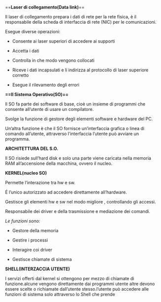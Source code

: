==**Laser di collegamento(Data link)**==

Il laser di collegamento prepara i dati di rete per la rete fisica, è il responsabile della scheda di interfaccia di rete (NIC) per le comunicazioni.

Esegue diverse operazioni:

- Consente ai laser superiori di accedere ai supporti
    
- Accetta i dati
    
- Controlla in che modo vengono collocati
    
- Riceve i dati incapsulati e li indirizza al protocollo di laser superiore corretto
    
- Esegue il rilevamento degli errori
    

**==Il Sistema Operativo(SO)==**

Il SO fa parte dei software di base, cioè un insieme di programmi che consente all’utente di usare un compilatore.

Svolge la funzione di gestore degli elementi software e hardware del PC.

Un’altra funzione è che il SO fornisce un’interfaccia grafica o linea di comando all’utente, attraverso l’interfaccia l’utente può avviare un programma.

**ARCHITETTURA DEL S.O.**

Il SO risiede sull’hard disk e solo una parte viene caricata nella memoria RAM all’accensione della macchina, ovvero il nucleo.

**KERNEL(nucleo SO)**

Permette l’interazione tra hw e sw.

É l’unico autorizzato ad accedere direttamente all’hardware.

Gestisce gli elementi hw e sw nel modo migliore , controllando gli accessi.

Responsabile dei driver e della trasmissione e mediazione dei comandi.

*Le funzioni sono:*

- Gestore della memoria
    
- Gestire i processi
    
- Interagire coi driver
    
- Gestisce chiamate di sistema
    

**SHELL(INTERZACCIA UTENTE)**

I servizi offerti dal kernel si ottengono per mezzo di chiamate di funzione.alcune vengono direttamente dai programmi utente altre devono essere scelte o richiamate dall’utente stesso.l’utente può accedere alle funzioni di sistema solo attraverso lo Shell che prende